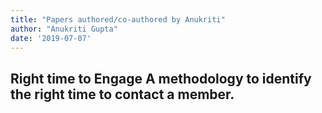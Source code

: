 ```yaml
---
title: "Papers authored/co-authored by Anukriti"
author: "Anukriti Gupta"
date: '2019-07-07'
---
```




**Right time to Engage** 
A methodology to identify the right time to contact a member.
---